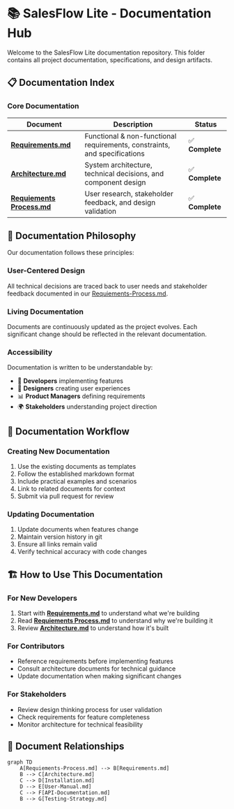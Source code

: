# 📚 SalesFlow Lite - Documentation Hub

Welcome to the SalesFlow Lite documentation repository. This folder contains all project documentation, specifications, and design artifacts.

## 📋 Documentation Index

### Core Documentation

| Document | Description | Status |
|----------|-------------|---------|
| **[Requirements.md](Requirements.md)** | Functional & non-functional requirements, constraints, and specifications | ✅ **Complete** |
| **[Architecture.md](Architecture.md)** | System architecture, technical decisions, and component design | ✅ **Complete** |
| **[Requiements Process.md](Requiements-Process.md)** | User research, stakeholder feedback, and design validation | ✅ **Complete** |




## 🎯 Documentation Philosophy

Our documentation follows these principles:

### User-Centered Design
All technical decisions are traced back to user needs and stakeholder feedback documented in our [Requiements-Process.md](Requiements-Process.md).

### Living Documentation
Documents are continuously updated as the project evolves. Each significant change should be reflected in the relevant documentation.

### Accessibility
Documentation is written to be understandable by:
- 👥 **Developers** implementing features
- 🎨 **Designers** creating user experiences  
- 📊 **Product Managers** defining requirements
- 🌍 **Stakeholders** understanding project direction

## 🔄 Documentation Workflow

### Creating New Documentation
1. Use the existing documents as templates
2. Follow the established markdown format
3. Include practical examples and scenarios
4. Link to related documents for context
5. Submit via pull request for review

### Updating Documentation
1. Update documents when features change
2. Maintain version history in git
3. Ensure all links remain valid
4. Verify technical accuracy with code changes

## 🏗️ How to Use This Documentation

### For New Developers
1. Start with **[Requirements.md](Requirements.md)** to understand what we're building
2. Read **[Requiements Process.md](Requiements-Process.md)** to understand why we're building it
3. Review **[Architecture.md](Architecture.md)** to understand how it's built


### For Contributors
- Reference requirements before implementing features
- Consult architecture documents for technical guidance
- Update documentation when making significant changes

### For Stakeholders
- Review design thinking process for user validation
- Check requirements for feature completeness
- Monitor architecture for technical feasibility

## 📖 Document Relationships

```mermaid
graph TD
    A[Requiements-Process.md] --> B[Requirements.md]
    B --> C[Architecture.md]
    C --> D[Installation.md]
    D --> E[User-Manual.md]
    C --> F[API-Documentation.md]
    B --> G[Testing-Strategy.md]
